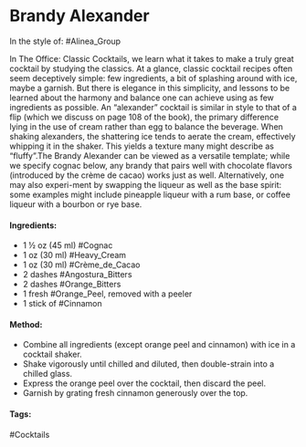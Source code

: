 # Brandy Alexander
In the style of: #Alinea_Group 

In The Office: Classic Cocktails, we learn what it takes to make a truly great cocktail
by studying the classics. At a glance, classic cocktail recipes often seem deceptively
simple: few ingredients, a bit of splashing around with ice, maybe a garnish. But there is elegance in this simplicity, and lessons to be learned about the harmony and balance one can achieve using as few ingredients as possible. An “alexander” cocktail is similar in style to that of a flip (which we discuss on page 108 of the book), the primary difference lying in the use of cream rather than egg to balance the beverage. When shaking alexanders, the shattering ice tends to aerate the cream, effectively whipping it in the shaker. This yields a texture many might describe as “fluffy”.The Brandy Alexander can be viewed as a versatile template; while we specify cognac below, any brandy that pairs well with chocolate flavors (introduced by the crème de cacao) works just as well. Alternatively, one may also experi-ment by swapping the liqueur as well as the base spirit: some examples might include pineapple liqueur with a rum base, or coffee liqueur with a bourbon or rye base. 

#### Ingredients:
- 1 ½ oz (45 ml) #Cognac
- 1 oz (30 ml) #Heavy_Cream
- 1 oz (30 ml) #Crème_de_Cacao
- 2 dashes #Angostura_Bitters
- 2 dashes #Orange_Bitters
- 1 fresh #Orange_Peel,  removed with a peeler
- 1 stick of #Cinnamon


#### Method: 
- Combine all ingredients (except orange peel and cinnamon) with ice in a cocktail shaker. 
- Shake vigorously until chilled and diluted, then double-strain into a chilled glass.
- Express the orange peel over the cocktail, then discard the peel. 
- Garnish by grating fresh cinnamon generously over the top.

#### Tags:
#Cocktails 